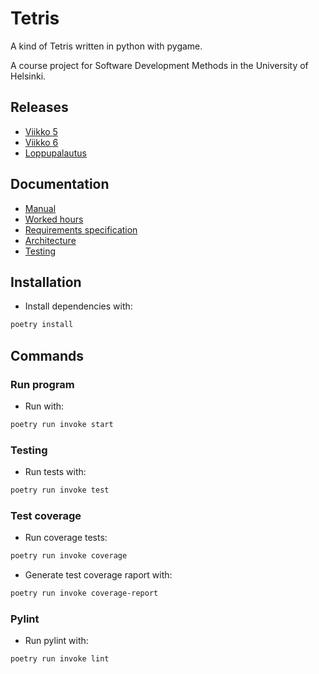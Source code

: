 # Tetris

A kind of Tetris written in python with pygame. 

A course project for Software Development Methods in the University of Helsinki. 

## Releases
- [Viikko 5](https://github.com/jerenuora/ot_harjoitustyo/releases/tag/viikko5)
- [Viikko 6](https://github.com/jerenuora/ot_harjoitustyo/releases/tag/viikko6)
- [Loppupalautus](https://github.com/jerenuora/ot_harjoitustyo/releases/tag/loppupalautus)


## Documentation
- [Manual](https://github.com/jerenuora/ot_harjoitustyo/blob/master/dokumentaatio/Manual.md)
- [Worked hours](https://github.com/jerenuora/ot_harjoitustyo/blob/master/dokumentaatio/Timetracking.md)
- [Requirements specification](https://github.com/jerenuora/ot_harjoitustyo/blob/master/dokumentaatio/Requirements.md)
- [Architecture](https://github.com/jerenuora/ot_harjoitustyo/blob/master/dokumentaatio/Architecture.md)
- [Testing](https://github.com/jerenuora/ot_harjoitustyo/blob/master/dokumentaatio/Testing.md)
## Installation
- Install dependencies with:
```bash
poetry install
```

## Commands
### Run program 
- Run with:
```bash
poetry run invoke start
```

### Testing 
- Run tests with:
```bash 
poetry run invoke test
```

### Test coverage
- Run coverage tests:
```bash 
poetry run invoke coverage
```
- Generate test coverage raport with:
```bash
poetry run invoke coverage-report
```

### Pylint
- Run pylint with:
```bash
poetry run invoke lint
```
